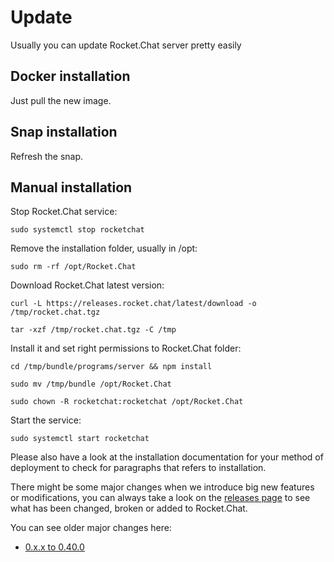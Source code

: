 # Update

Usually you can update Rocket.Chat server pretty easily

## Docker installation

Just pull the new image.

## Snap installation

Refresh the snap.

## Manual installation

Stop Rocket.Chat service:

```
sudo systemctl stop rocketchat
```

Remove the installation folder, usually in /opt:

```
sudo rm -rf /opt/Rocket.Chat
```

Download Rocket.Chat latest version:

```
curl -L https://releases.rocket.chat/latest/download -o /tmp/rocket.chat.tgz 
```
```
tar -xzf /tmp/rocket.chat.tgz -C /tmp 
```
Install it and set right permissions to Rocket.Chat folder:

```
cd /tmp/bundle/programs/server && npm install 
```
```
sudo mv /tmp/bundle /opt/Rocket.Chat
```
```
sudo chown -R rocketchat:rocketchat /opt/Rocket.Chat 
```

Start the service:
```
sudo systemctl start rocketchat
```

Please also have a look at the installation documentation for your method of deployment to check for paragraphs that refers to installation.

There might be some major changes when we introduce big new features or modifications,
you can always take a look on the [releases page](https://github.com/RocketChat/Rocket.Chat/releases)
to see what has been changed, broken or added to Rocket.Chat.

You can see older major changes here:

- [0.x.x to 0.40.0](from-0-x-x-to-0-40-0/)
